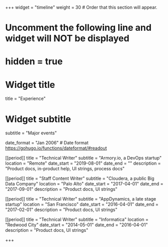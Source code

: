 +++
widget = "timeline"
weight = 30  # Order that this section will appear.

# Uncomment the following line and widget will NOT be displayed
# hidden = true

# Widget title
title = "Experience"
# Widget subtitle
subtitle = "Major events"

date_format = "Jan 2006" # Date format https://gohugo.io/functions/dateformat/#readout

[[period]]
  title = "Technical Writer"
  subtitle = "Armory.io, a DevOps startup"
  location = "Remote"
  date_start = "2019-08-01"
  date_end = ""
  description = "Product docs, in-product help, UI strings, process docs"

[[period]]
  title = "Staff Content Writer"
  subtitle = "Cloudera, a public Big Data Company"
  location = "Palo Alto"
  date_start = "2017-04-01"
  date_end = "2017-09-01"
  description = "Product docs, UI strings"

[[period]]
  title = "Technical Writer"
  subtitle = "AppDynamics, a late stage startup"
  location = "San Francisco"
  date_start = "2016-04-01"
  date_end = "2017-02-01"
  description = "Product docs, UI strings"

[[period]]
  title = "Technical Writer"
  subtitle = "Informatica"
  location = "Redwood City"
  date_start = "2014-05-01"
  date_end = "2016-04-01"
  description = "Product docs, UI strings"

+++
